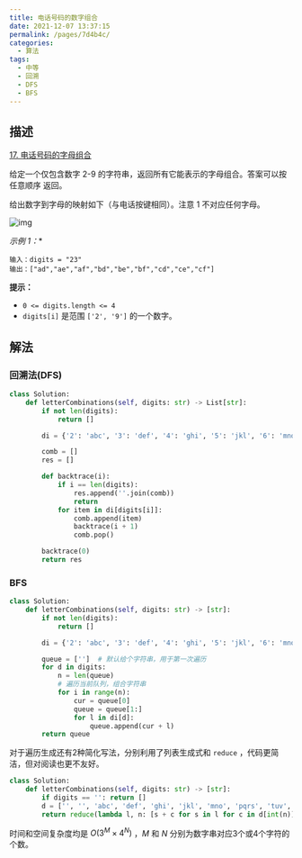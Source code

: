 ```yaml
---
title: 电话号码的数字组合
date: 2021-12-07 13:37:15
permalink: /pages/7d4b4c/
categories:
  - 算法
tags:
  - 中等
  - 回溯
  - DFS
  - BFS
---
```

## 描述

[17. 电话号码的字母组合](https://leetcode-cn.com/problems/letter-combinations-of-a-phone-number/)

给定一个仅包含数字 2-9 的字符串，返回所有它能表示的字母组合。答案可以按 任意顺序 返回。

给出数字到字母的映射如下（与电话按键相同）。注意 1 不对应任何字母。

![img](https://illusion-blog.oss-cn-beijing.aliyuncs.com/img/202112071333020.png)

*示例 1：**

```
输入：digits = "23"
输出：["ad","ae","af","bd","be","bf","cd","ce","cf"]
```

**提示：**

- `0 <= digits.length <= 4`
- `digits[i]` 是范围 `['2', '9']` 的一个数字。

## 解法

### 回溯法(DFS)

```python
class Solution:
    def letterCombinations(self, digits: str) -> List[str]:
        if not len(digits):
            return []

        di = {'2': 'abc', '3': 'def', '4': 'ghi', '5': 'jkl', '6': 'mno', '7': 'pqrs', '8': 'tuv', '9': 'wxyz'}

        comb = []
        res = []

        def backtrace(i):
            if i == len(digits):
                res.append(''.join(comb))
                return
            for item in di[digits[i]]:
                comb.append(item)
                backtrace(i + 1)
                comb.pop()

        backtrace(0)
        return res
```



### BFS

```python
class Solution:
    def letterCombinations(self, digits: str) -> [str]:
        if not len(digits):
            return []

        di = {'2': 'abc', '3': 'def', '4': 'ghi', '5': 'jkl', '6': 'mno', '7': 'pqrs', '8': 'tuv', '9': 'wxyz'}

        queue = ['']  # 默认给个字符串，用于第一次遍历
        for d in digits:
            n = len(queue)
            # 遍历当前队列，组合字符串
            for i in range(n):
                cur = queue[0]
                queue = queue[1:]
                for l in di[d]:
                    queue.append(cur + l)
        return queue
```

对于遍历生成还有2种简化写法，分别利用了列表生成式和 `reduce` ，代码更简洁，但对阅读也更不友好。

```python
class Solution:
    def letterCombinations(self, digits: str) -> [str]:
        if digits == '': return []
        d = ['', '', 'abc', 'def', 'ghi', 'jkl', 'mno', 'pqrs', 'tuv', 'wxyz']
        return reduce(lambda l, n: [s + c for s in l for c in d[int(n)]], digits, [''])
```



时间和空间复杂度均是 $O(3^M\times4^N)$ ，$M$ 和 $N$ 分别为数字串对应3个或4个字符的个数。
